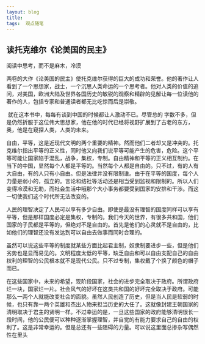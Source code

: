 ```yaml
---
layout: blog  
title:  
tags:  观点随笔
---
```


## 读托克维尔《论美国的民主》

 阅读中思考，而不是麻木，冷漠

​    两卷的大作《论美国的民主》使托克维尔获得的巨大的成功和荣誉。他的著作让人看到了一个思想家，战士，一个沉思人类命运的一个思考者。他对人类的价值的追问，对美国，欧洲大陆及世界各国历史的敏锐的观察和精辟的见解让每一位读他的著作的人，包括专家和普通读者都无比吃惊而后是崇敬。

​       就在这本书中，每每有谈到中国的时候都让人激动不已。尽管总的 字数不多，但是仍然折服于这位伟大思想家，他在他的时代已经将视野扩展到了古老的东方，奥，他是在窥探人类，人类的未来。

​    自由，平等，这是近现代文明的两个重要的精神。然而他们二者却又是冲突的。托克维尔指出平等的正义性，同时他又向我们说平等可能产生的危害，危险。这个平等可能让国家陷于混乱，战争，集权，专制。自由精神和平等的正义相互制约。在当下的中国，显然每个人都是平等的。当然每个人都是自由的。只不过，有的人有大自由，有的人只有小自由。但是法律并没有限制谁。由于在平等的国度，每个人力量是弱小的，孤立的。言论和结社等活动还是相当受到监视和限制的。所以人们变得冷漠和无助，而社会生活中哦那个大小事务都要受到国家的安排和干涉。而这一切使我们这个时代所无法改变的。

​      人民的理智决定了人民可以享有多少自由。即使是最没有理智的国度同样可以享有平等，但是那样国度必定是集权，专制的。我们今天的世界，有很多共和国，他们国家的子民都是平等的，但绝对不是自由的。首先是他们的心灵就不是自由的，比如他们的理智还没有发达到可以自由去做事而同时合理的。

​       虽然可以说这些平等的制度就某些方面比起君主制，奴隶制要进步一些，但是他们劣势也是显而易见的。文明程度太低的平等，缺乏自由和可以自由支配自己的自由权利的理智的公民根本就不是现代公民。只不过专制，集权戴了个换了颜色的帽子而已。

​      在这些国家中，未来的希望，现阶段国家，社会的进步完全取决于政府。所谓政府烂一块，国家烂一片。社会风气的好坏在这类共和国的好坏完全取决于政府。可能那么一两个人就能改变社会的面貌。虽然人民创造了历史，但是当人民是软弱的时候，也只有靠一两个英雄和杰出人物来担当历史的大任了。这就像封建王朝国家的清明取决于君主的贤明一样。不过幸运的是，一旦这些国家的政府能够清明很长一段时间，他的公民便可以种种逐渐掌握理智，并自觉的有能力要求自己的自由的权利了。这是非常幸运的。但是总还有一些阻碍的力量。可以说这里面总掺杂写偶然性在里头